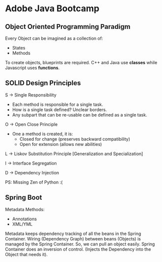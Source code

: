 # Adobe Java Bootcamp

## Object Oriented Programming Paradigm

Every Object can be imagined as a collection of:
* States
* Methods

To create objects, blueprints are required.
C++ and Java use **classes** while Javascript uses **functions**.

## SOLID Design Principles

S -> Single Responsibility
* Each method is responsible for a single task.
* How is a single task defined? Unclear borders.
* Any subpart that can be re-usable can be defined as a single task.

O -> Open Close Principle
* One a method is created, it is:
	* Closed for change (preserves backward compatibility)
	* Open for extension (allows new abilities)

L -> Liskov Substitution Principle \[Generalization and Specialization\]

I -> Interface Segregation

D -> Dependency Injection

PS: Missing Zen of Python :(



## Spring Boot 

Metadata Methods:
* Annotations
* XML/YML

Metadata keeps dependency tracking of all the beans in the Spring Container.
Wiring (Dependency Graph) between beans (Objects) is managed by the Spring Container.
So, we can pull an object easily.
Spring Container does an inversion of control. (Injects the Dependency into the Object that needs it).
